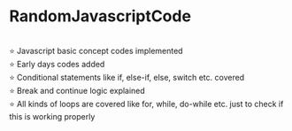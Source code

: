 # RandomJavascriptCode
<br/>
⭐ Javascript basic concept codes implemented <br/> 
⭐ Early days codes added <br>
⭐ Conditional statements like if, else-if, else, switch etc. covered <br>
⭐ Break and continue logic explained <br>
⭐ All kinds of loops are  covered like for, while, do-while etc. just to check if this is working properly
